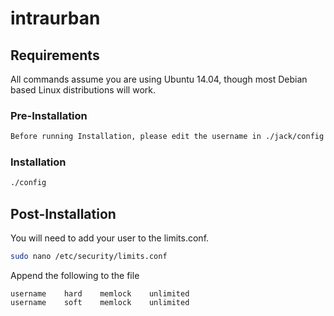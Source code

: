 # intraurban

## Requirements

All commands assume you are using Ubuntu 14.04, though most Debian based Linux distributions will work.

### Pre-Installation
```bash
Before running Installation, please edit the username in ./jack/config
```
### Installation
```bash
./config
```
## Post-Installation
You will need to add your user to the limits.conf.
```bash
sudo nano /etc/security/limits.conf
```

Append the following to the file

	username    hard    memlock    unlimited
	username    soft    memlock    unlimited